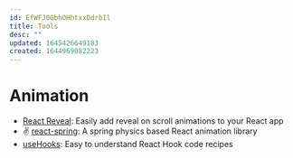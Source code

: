 ```yaml
---
id: EfWFJ0GbhOHhtxxDdrbIl
title: Tools
desc: ""
updated: 1645426649183
created: 1644969082223
---
```


# Animation

- [React Reveal](https://github.com/rnosov/react-reveal): Easily add reveal on scroll animations to your React app
- ✌️ [react-spring](https://github.com/pmndrs/react-spring): A spring physics based React animation library
- [useHooks](https://github.com/uidotdev/usehooks): Easy to understand React Hook code recipes
